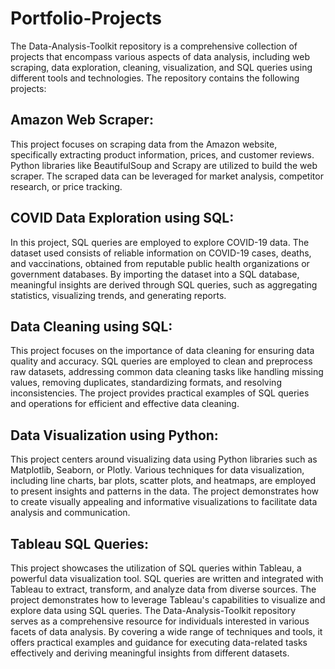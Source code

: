 # Portfolio-Projects
The Data-Analysis-Toolkit repository is a comprehensive collection of projects that encompass various aspects of data analysis, including web scraping, data exploration, cleaning, visualization, and SQL queries using different tools and technologies. The repository contains the following projects:

## Amazon Web Scraper:
This project focuses on scraping data from the Amazon website, specifically extracting product information, prices, and customer reviews.
Python libraries like BeautifulSoup and Scrapy are utilized to build the web scraper.
The scraped data can be leveraged for market analysis, competitor research, or price tracking.

## COVID Data Exploration using SQL:
In this project, SQL queries are employed to explore COVID-19 data.
The dataset used consists of reliable information on COVID-19 cases, deaths, and vaccinations, obtained from reputable public health organizations or government databases.
By importing the dataset into a SQL database, meaningful insights are derived through SQL queries, such as aggregating statistics, visualizing trends, and generating reports.

## Data Cleaning using SQL:
This project focuses on the importance of data cleaning for ensuring data quality and accuracy.
SQL queries are employed to clean and preprocess raw datasets, addressing common data cleaning tasks like handling missing values, removing duplicates, standardizing formats, and resolving inconsistencies.
The project provides practical examples of SQL queries and operations for efficient and effective data cleaning.

## Data Visualization using Python:
This project centers around visualizing data using Python libraries such as Matplotlib, Seaborn, or Plotly.
Various techniques for data visualization, including line charts, bar plots, scatter plots, and heatmaps, are employed to present insights and patterns in the data.
The project demonstrates how to create visually appealing and informative visualizations to facilitate data analysis and communication.

## Tableau SQL Queries:
This project showcases the utilization of SQL queries within Tableau, a powerful data visualization tool.
SQL queries are written and integrated with Tableau to extract, transform, and analyze data from diverse sources.
The project demonstrates how to leverage Tableau's capabilities to visualize and explore data using SQL queries.
The Data-Analysis-Toolkit repository serves as a comprehensive resource for individuals interested in various facets of data analysis. By covering a wide range of techniques and tools, it offers practical examples and guidance for executing data-related tasks effectively and deriving meaningful insights from different datasets.
